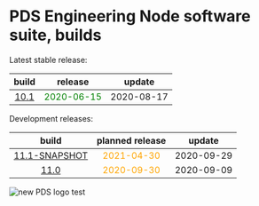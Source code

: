 
PDS Engineering Node software suite, builds
===========================================


Latest stable release:  

|build|release|update|
| :---: | :---: | :---: |
|[10.1](./10.1)|<span style="color:green">2020-06-15</span>|2020-08-17|
  


Development releases:  

|build|planned release|update|
| :---: | :---: | :---: |
|[11.1-SNAPSHOT](./11.1-SNAPSHOT)|<span style="color:orange">2021-04-30</span>|2020-09-29|
|[11.0](./11.0)|<span style="color:orange">2020-09-30</span>|2020-09-09|
  
![new PDS logo test](https://nasa-pds.github.io/pdsen-corral/images/logo.png)